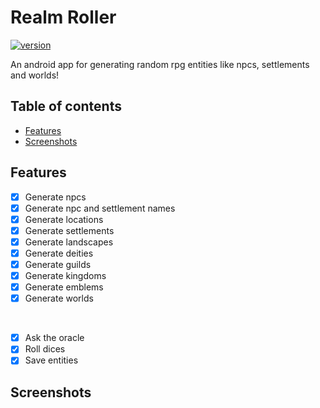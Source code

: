 # Realm Roller <!-- omit in toc -->

[![version](https://img.shields.io/badge/version-0.12.1-green.svg)](https://semver.org)

An android app for generating random rpg entities like npcs, settlements and worlds!

## Table of contents <!-- omit in toc -->

- [Features](#features)
- [Screenshots](#screenshots)

## Features

- [x] Generate npcs
- [x] Generate npc and settlement names
- [x] Generate locations
- [x] Generate settlements
- [x] Generate landscapes
- [x] Generate deities
- [x] Generate guilds
- [x] Generate kingdoms
- [x] Generate emblems
- [x] Generate worlds

<br/>

- [x] Ask the oracle
- [x] Roll dices
- [x] Save entities

## Screenshots
